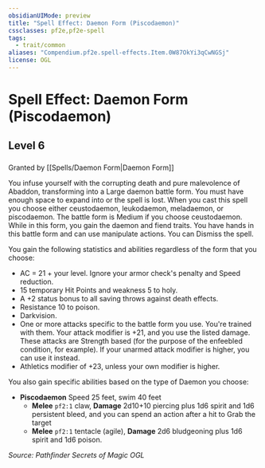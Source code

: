 ```yaml
---
obsidianUIMode: preview
title: "Spell Effect: Daemon Form (Piscodaemon)"
cssclasses: pf2e,pf2e-spell
tags:
  - trait/common
aliases: "Compendium.pf2e.spell-effects.Item.0W87OkYi3qCwNGSj"
license: OGL
---
```

# Spell Effect: Daemon Form (Piscodaemon)
## Level 6
### 






Granted by [[Spells/Daemon Form|Daemon Form]]

You infuse yourself with the corrupting death and pure malevolence of Abaddon, transforming into a Large daemon battle form. You must have enough space to expand into or the spell is lost. When you cast this spell you choose either ceustodaemon, leukodaemon, meladaemon, or piscodaemon. The battle form is Medium if you choose ceustodaemon. While in this form, you gain the daemon and fiend traits. You have hands in this battle form and can use manipulate actions. You can Dismiss the spell.

You gain the following statistics and abilities regardless of the form that you choose:

*   AC = 21 + your level. Ignore your armor check's penalty and Speed reduction.
*   15 temporary Hit Points and weakness 5 to holy.
*   A +2 status bonus to all saving throws against death effects.
*   Resistance 10 to poison.
*   Darkvision.
*   One or more attacks specific to the battle form you use. You're trained with them. Your attack modifier is +21, and you use the listed damage. These attacks are Strength based (for the purpose of the enfeebled condition, for example). If your unarmed attack modifier is higher, you can use it instead.
*   Athletics modifier of +23, unless your own modifier is higher.

You also gain specific abilities based on the type of Daemon you choose:

*   **Piscodaemon** Speed 25 feet, swim 40 feet
    *   **Melee** `pf2:1` claw, **Damage** 2d10+10 piercing plus 1d6 spirit and 1d6 persistent bleed, and you can spend an action after a hit to Grab the target
    *   **Melee** `pf2:1` tentacle (agile), **Damage** 2d6 bludgeoning plus 1d6 spirit and 1d6 poison.

*Source: Pathfinder Secrets of Magic*
*OGL*